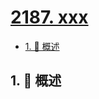 # [2187. xxx](https://github.com/Tdahuyou/TNotes.leetcode/tree/main/notes/2187.%20xxx)

<!-- region:toc -->

- [1. 📝 概述](#1--概述)

<!-- endregion:toc -->

## 1. 📝 概述

